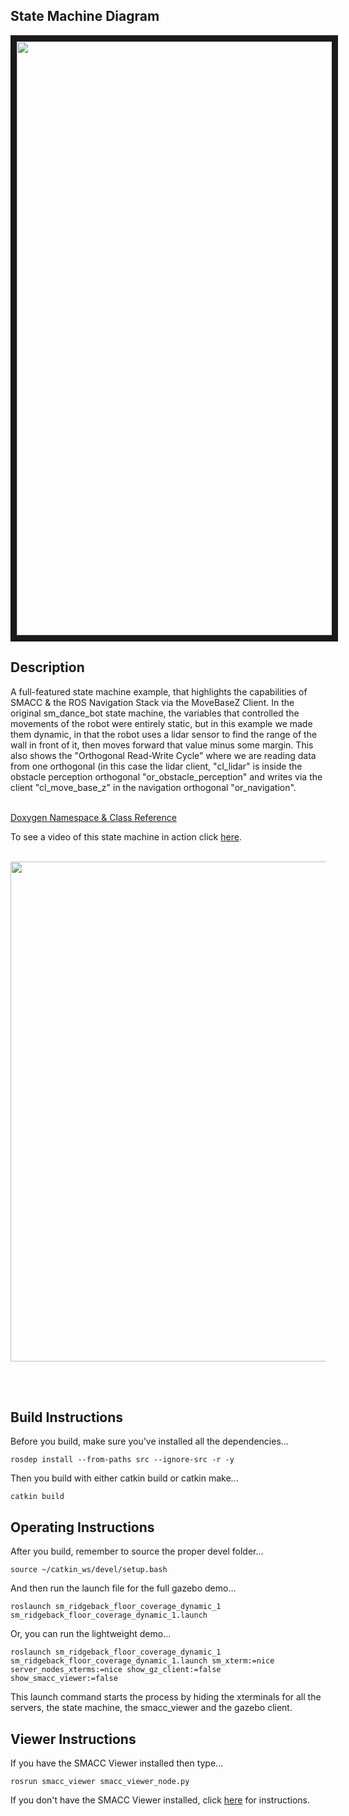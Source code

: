  <h2>State Machine Diagram</h2>
<img  src="https://github.com/reelrbtx/SMACC/blob/master/smacc_sm_reference_library/sm_ridgeback_floor_coverage_dynamic_1/docs/smacc_state_machine_20200222-122229.dot.svg" width="950" align="center" border="10"/>

<h2>Description</h2> A full-featured state machine example, that highlights the capabilities of SMACC & the ROS Navigation Stack via the MoveBaseZ Client. In the original sm_dance_bot state machine, the variables that controlled the movements of the robot were entirely static, but in this example we made them dynamic, in that the robot uses a lidar sensor to find the range of the wall in front of it, then moves forward that value minus some margin. This also shows the "Orthogonal Read-Write Cycle" where we are reading data from one orthogonal (in this case the lidar client, "cl_lidar" is inside the obstacle perception orthogonal "or_obstacle_perception" and writes via the client "cl_move_base_z" in the navigation orthogonal "or_navigation".<br></br>

<a href="https://reelrbtx.github.io/SMACC_Documentation/master/html/namespacesm__dance__bot__strikes__back.html">Doxygen Namespace & Class Reference</a>

To see a video of this state machine in action click <a href="https://www.youtube.com/watch?v=ucMr5Dg6UpU">here</a>.
<br></br>

<p align="center">
 <img src="https://github.com/reelrbtx/SMACC/blob/master/smacc_sm_reference_library/sm_ridgeback_floor_coverage_dynamic_1/docs/sm_ridgeback_floor_coverage_dynamic_1.JPG" width="800"/> 
 </p>
 <br></br>

<h2>Build Instructions</h2>
Before you build, make sure you've installed all the dependencies...

```
rosdep install --from-paths src --ignore-src -r -y 
```

Then you build with either catkin build or catkin make...

```
catkin build
```
<h2>Operating Instructions</h2>
After you build, remember to source the proper devel folder...

```
source ~/catkin_ws/devel/setup.bash
```

And then run the launch file for the full gazebo demo...

```
roslaunch sm_ridgeback_floor_coverage_dynamic_1 sm_ridgeback_floor_coverage_dynamic_1.launch
```

Or, you can run the lightweight demo...

```
roslaunch sm_ridgeback_floor_coverage_dynamic_1 sm_ridgeback_floor_coverage_dynamic_1.launch sm_xterm:=nice server_nodes_xterms:=nice show_gz_client:=false show_smacc_viewer:=false
```

This launch command starts the process by hiding the xterminals for all the servers, the state machine, the smacc_viewer and the gazebo client.

<h2>Viewer Instructions</h2>
If you have the SMACC Viewer installed then type...

```
rosrun smacc_viewer smacc_viewer_node.py
``` 

If you don't have the SMACC Viewer installed, click <a href="http://smacc.ninja/smacc-viewer/">here</a> for instructions.


